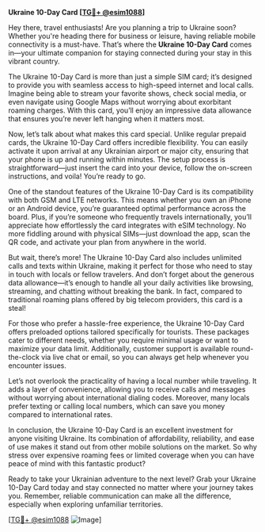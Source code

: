**Ukraine 10-Day Card [[TG💪+ @esim1088](https://t.me/s/esim1088)]**

Hey there, travel enthusiasts! Are you planning a trip to Ukraine soon? Whether you're heading there for business or leisure, having reliable mobile connectivity is a must-have. That’s where the **Ukraine 10-Day Card** comes in—your ultimate companion for staying connected during your stay in this vibrant country.

The Ukraine 10-Day Card is more than just a simple SIM card; it’s designed to provide you with seamless access to high-speed internet and local calls. Imagine being able to stream your favorite shows, check social media, or even navigate using Google Maps without worrying about exorbitant roaming charges. With this card, you’ll enjoy an impressive data allowance that ensures you’re never left hanging when it matters most.

Now, let’s talk about what makes this card special. Unlike regular prepaid cards, the Ukraine 10-Day Card offers incredible flexibility. You can easily activate it upon arrival at any Ukrainian airport or major city, ensuring that your phone is up and running within minutes. The setup process is straightforward—just insert the card into your device, follow the on-screen instructions, and voila! You’re ready to go.

One of the standout features of the Ukraine 10-Day Card is its compatibility with both GSM and LTE networks. This means whether you own an iPhone or an Android device, you’re guaranteed optimal performance across the board. Plus, if you’re someone who frequently travels internationally, you’ll appreciate how effortlessly the card integrates with eSIM technology. No more fiddling around with physical SIMs—just download the app, scan the QR code, and activate your plan from anywhere in the world.

But wait, there’s more! The Ukraine 10-Day Card also includes unlimited calls and texts within Ukraine, making it perfect for those who need to stay in touch with locals or fellow travelers. And don’t forget about the generous data allowance—it’s enough to handle all your daily activities like browsing, streaming, and chatting without breaking the bank. In fact, compared to traditional roaming plans offered by big telecom providers, this card is a steal!

For those who prefer a hassle-free experience, the Ukraine 10-Day Card offers preloaded options tailored specifically for tourists. These packages cater to different needs, whether you require minimal usage or want to maximize your data limit. Additionally, customer support is available round-the-clock via live chat or email, so you can always get help whenever you encounter issues.

Let’s not overlook the practicality of having a local number while traveling. It adds a layer of convenience, allowing you to receive calls and messages without worrying about international dialing codes. Moreover, many locals prefer texting or calling local numbers, which can save you money compared to international rates.

In conclusion, the Ukraine 10-Day Card is an excellent investment for anyone visiting Ukraine. Its combination of affordability, reliability, and ease of use makes it stand out from other mobile solutions on the market. So why stress over expensive roaming fees or limited coverage when you can have peace of mind with this fantastic product?

Ready to take your Ukrainian adventure to the next level? Grab your Ukraine 10-Day Card today and stay connected no matter where your journey takes you. Remember, reliable communication can make all the difference, especially when exploring unfamiliar territories.

[[TG💪+ @esim1088](https://t.me/s/esim1088) ![Image](https://i.postimg.cc/Y0z9fWf4/image.png)]